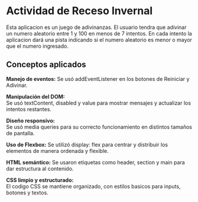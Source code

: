 # Actividad de Receso Invernal

Esta aplicacion es un juego de adivinanzas.
El usuario tendra que adivinar un numero aleatorio entre 1 y 100 en menos de 7 intentos.
En cada intento la aplicacion dará una pista indicando si el numero aleatorio es menor o mayor que el numero ingresado.


## Conceptos aplicados

**Manejo de eventos:** 
Se usó addEventListener en los botones de Reiniciar y Adivinar.

**Manipulación del DOM:**  
Se usó textContent, disabled y value para mostrar mensajes y actualizar los intentos restantes.

**Diseño responsivo:**  
Se usó media queries para su correcto funcionamiento en distintos tamaños de pantalla.

**Uso de Flexbox:** 
Se utilizó display: flex para centrar y distribuir los elementos de manera ordenada y flexible.

**HTML semántico:** 
Se usaron etiquetas como header, section y main para dar estructura al contenido.

**CSS limpio y estructurado:**  
El codigo CSS se mantiene organizado, con estilos basicos para inputs, botones y textos.
